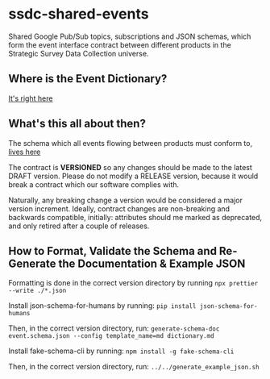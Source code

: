 # ssdc-shared-events

Shared Google Pub/Sub topics, subscriptions and JSON schemas, which form the event interface contract between different products in the Strategic Survey Data Collection universe.

## Where is the Event Dictionary?
[It's right here](event_dictionary/v0.3_DRAFT/dictionary.md)

## What's this all about then?
The schema which all events flowing between products must conform to, [lives here](event_dictionary/v0.3_DRAFT/event.schema.json)

The contract is **VERSIONED** so any changes should be made to the latest DRAFT version. Please do not modify a RELEASE version, because it would break a contract which our software complies with.

Naturally, any breaking change a version would be considered a major version increment. Ideally, contract changes are non-breaking and backwards compatible, initially: attributes should me marked as deprecated, and only retired after a couple of releases.

##  How to Format, Validate the Schema and Re-Generate the Documentation & Example JSON
Formatting is done in the correct version directory by running `npx prettier --write ./*.json`

Install json-schema-for-humans by running: `pip install json-schema-for-humans`

Then, in the correct version directory, run: `generate-schema-doc event.schema.json --config template_name=md dictionary.md`

Install fake-schema-cli by running: `npm install -g fake-schema-cli`

Then, in the correct version directory, run: `../../generate_example_json.sh`